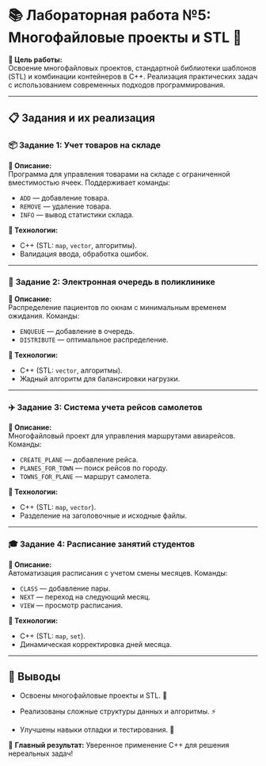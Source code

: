 # 📚 Лабораторная работа №5: Многофайловые проекты и STL 🚀

**🎯 Цель работы:**  
Освоение многофайловых проектов, стандартной библиотеки шаблонов (STL) и комбинации контейнеров в C++. Реализация практических задач с использованием современных подходов программирования.  

---

## 📋 Задания и их реализация

### 📦 **Задание 1: Учет товаров на складе**  
**🔹 Описание:**  
Программа для управления товарами на складе с ограниченной вместимостью ячеек. Поддерживает команды:  
- `ADD` — добавление товара.  
- `REMOVE` — удаление товара.  
- `INFO` — вывод статистики склада.  

**🔹 Технологии:**  
- C++ (STL: `map`, `vector`, алгоритмы).  
- Валидация ввода, обработка ошибок.  

---

### 🏥 **Задание 2: Электронная очередь в поликлинике**  
**🔹 Описание:**  
Распределение пациентов по окнам с минимальным временем ожидания. Команды:  
- `ENQUEUE` — добавление в очередь.  
- `DISTRIBUTE` — оптимальное распределение.  

**🔹 Технологии:**  
- C++ (STL: `vector`, алгоритмы).  
- Жадный алгоритм для балансировки нагрузки.  

---

### ✈️ **Задание 3: Система учета рейсов самолетов**  
**🔹 Описание:**  
Многофайловый проект для управления маршрутами авиарейсов. Команды:  
- `CREATE_PLANE` — добавление рейса.  
- `PLANES_FOR_TOWN` — поиск рейсов по городу.  
- `TOWNS_FOR_PLANE` — маршрут самолета.  

**🔹 Технологии:**  
- C++ (STL: `map`, `vector`).  
- Разделение на заголовочные и исходные файлы.  

---

### 🎓 **Задание 4: Расписание занятий студентов**  
**🔹 Описание:**  
Автоматизация расписания с учетом смены месяцев. Команды:  
- `CLASS` — добавление пары.  
- `NEXT` — переход на следующий месяц.  
- `VIEW` — просмотр расписания.  

**🔹 Технологии:**  
- C++ (STL: `map`, `set`).  
- Динамическая корректировка дней месяца.  

---

## 📌 Выводы

- Освоены многофайловые проекты и STL. 🧩

- Реализованы сложные структуры данных и алгоритмы. ⚡

- Улучшены навыки отладки и тестирования. 🐞

🌟 **Главный результат:** Уверенное применение C++ для решения нереальных задач!
